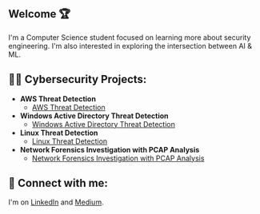 ## Welcome 🏆

I'm a Computer Science student focused on learning more about security engineering. I'm also interested in exploring the intersection between AI & ML.

<h2>👨‍💻 Cybersecurity Projects:</h2>

- <b>AWS Threat Detection </b>
  - [AWS Threat Detection](https://github.com/MadebySiris/AWS-Threat-Detection)
- <b>Windows Active Directory Threat Detection </b>
  - [Windows Active Directory Threat Detection](https://github.com/MadebySiris/Windows-Active-Directory-Detection)
- <b>Linux Threat Detection </b>
  - [Linux Threat Detection](https://github.com/MadebySiris/Linux-Threat-Detection/)
- <b> Network Forensics Investigation with PCAP Analysis </b>
  - [Network Forensics Investigation with PCAP Analysis](https://github.com/MadebySiris/Network-Forensics)
 

<h2> 🤳 Connect with me:</h2>

I'm on [LinkedIn](https://www.linkedin.com/in/siris-st-victor-a42329260/) and [Medium](https://medium.com/@sst.victor05).



  

<!--
MadebySiris/MadebySiris is a ✨ special ✨ repository because its `README.md` (this file) appears on your GitHub profile.
You can click the Preview link to take a look at your changes.

- 👋 Hi, I’m Siris, a computer science student from LI, NY
- 👀 I’m interested in Threat research and detection
- 🌱 I’m currently learning terraform and AWS along with web application security
- 📫 I'm easiest to reach @ sst.victor05@gmail.com
-  I'm open to collaborating on Cloud Based Projects, Security Engineering, Threat Detection content, Home Labs, & more.
💭 Ask me about 💭 
- Audit-logs.tax
- Detection for critical apps
- Eccentric spots in Denver
- Hungarian grammar structures
- Tortoiseshell cats
- Brat summers
-->




